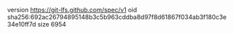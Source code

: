 version https://git-lfs.github.com/spec/v1
oid sha256:692ac26794895148b3c5b963cddba8d97f8d61867f034ab3f180c3e34e10ff7d
size 6954
